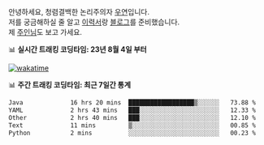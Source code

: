안녕하세요, 청렴결백한 논리주의자 [우연](https://dev-wooyeon.github.io/quiz-app/)입니다.  
저를 궁금해하실 줄 알고 [이력서](https://ieunune.notion.site/d836ecc9172144d4b39f185b89f16a62)랑 [블로그](https://notion-blog-ieunune.vercel.app)를 준비했습니다.  
제 [주인님](https://www.instagram.com/lovely_hiru_hari_s2/)도 보고 가세요.


📊 **실시간 트래킹 코딩타임: 23년 8월 4일 부터**  

[![wakatime](https://wakatime.com/badge/user/099dd627-fdab-4072-b87a-fa91c7a76d8d.svg?style=for-the-badge)](https://wakatime.com/@099dd627-fdab-4072-b87a-fa91c7a76d8d)

📊 **주간 트래킹 코딩타임: 최근 7일간 통계**

<!--START_SECTION:waka-->

```txt
Java             16 hrs 20 mins  ██████████████████▒░░░░░░   73.88 %
YAML             2 hrs 43 mins   ███░░░░░░░░░░░░░░░░░░░░░░   12.33 %
Other            2 hrs 40 mins   ███░░░░░░░░░░░░░░░░░░░░░░   12.10 %
Text             11 mins         ▒░░░░░░░░░░░░░░░░░░░░░░░░   00.85 %
Python           2 mins          ░░░░░░░░░░░░░░░░░░░░░░░░░   00.23 %
```

<!--END_SECTION:waka-->

<!-- ![](./profile-3d-contrib/profile-night-view.svg)-->
